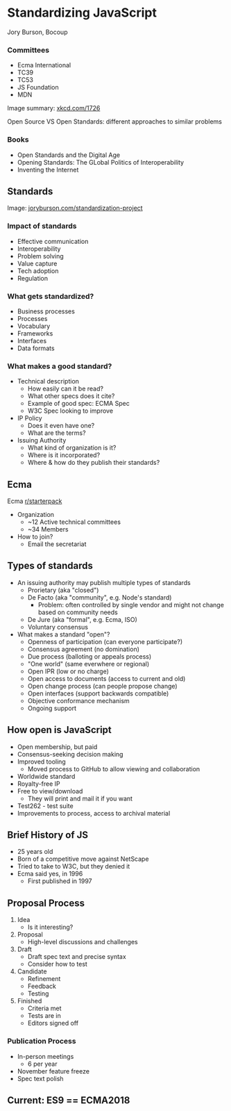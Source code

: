 # Standardizing JavaScript

Jory Burson, Bocoup

### Committees

- Ecma International
- TC39
- TC53
- JS Foundation
- MDN

Image summary: [xkcd.com/1726](https://xkcd.com/1726)

Open Source VS Open Standards: different approaches to similar problems

### Books

- Open Standards and the Digital Age
- Opening Standards: The GLobal Politics of Interoperability
- Inventing the Internet


## Standards

Image: [joryburson.com/standardization-project](joryburson.com/standardization-project)

### Impact of standards

- Effective communication
- Interoperability
- Problem solving
- Value capture
- Tech adoption
- Regulation

### What gets standardized?

- Business processes
- Processes
- Vocabulary
- Frameworks
- Interfaces
- Data formats

### What makes a good standard?

- Technical description
    - How easily can it be read?
    - What other specs does it cite?
    - Example of good spec: ECMA Spec
    - W3C Spec looking to improve
- IP Policy
    - Does it even have one?
    - What are the terms?
- Issuing Authority
    - What kind of organization is it?
    - Where is it incorporated?
    - Where & how do they publish their standards?

## Ecma

Ecma [r/starterpack](https://www.reddit.com/r/starterpack)

- Organization
    - ~12 Active technical committees
    - ~34 Members
- How to join?
    - Email the secretariat


## Types of standards

- An issuing authority may publish multiple types of standards
    - Prorietary (aka "closed")
    - De Facto (aka "community", e.g. Node's standard)
        - Problem: often controlled by single vendor and might not change based on community needs
    - De Jure (aka "formal", e.g. Ecma, ISO)
    - Voluntary consensus
- What makes a standard "open"?
    - Openness of participation (can everyone participate?)
    - Consensus agreement (no domination)
    - Due process (balloting or appeals process)
    - "One world" (same everwhere or regional)
    - Open IPR (low or no charge)
    - Open access to documents (access to current and old)
    - Open change process (can people propose change)
    - Open interfaces (support backwards compatible)
    - Objective conformance mechanism
    - Ongoing support

## How open is JavaScript

- Open membership, but paid
- Consensus-seeking decision making
- Improved tooling
    - Moved process to GitHub to allow viewing and collaboration
- Worldwide standard
- Royalty-free IP
- Free to view/download
    - They will print and mail it if you want
- Test262 - test suite
- Improvements to process, access to archival material


## Brief History of JS

- 25 years old
- Born of a competitive move against NetScape
- Tried to take to W3C, but they denied it
- Ecma said yes, in 1996
    - First published in 1997

## Proposal Process

1. Idea
    - Is it interesting?
1. Proposal
    - High-level discussions and challenges
1. Draft
    - Draft spec text and precise syntax
    - Consider how to test
1. Candidate
    - Refinement
    - Feedback
    - Testing
1. Finished
    - Criteria met
    - Tests are in
    - Editors signed off

### Publication Process

- In-person meetings
    - 6 per year
- November feature freeze
- Spec text polish

## Current: ES9 == ECMA2018

